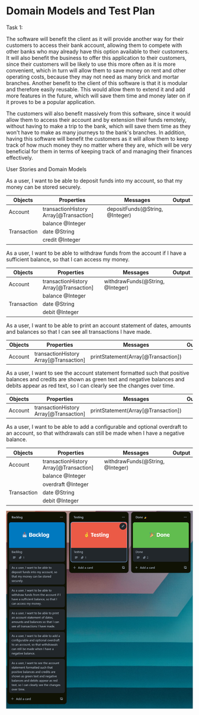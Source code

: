 # Domain Models and Test Plan

Task 1:

The software will benefit the client as it will provide another way for their customers to access their bank account, allowing them to compete with other banks who may already have this option available to their customers. It will also benefit the business to offer this application to their customers, since their customers will be likely to use this more often as it is more convenient, which in turn will allow them to save money on rent and other operating costs, because they may not need as many brick and mortar branches. Another benefit to the client of this software is that it is modular and therefore easily reusable. This would allow them to extend it and add more features in the future, which will save them time and money later on if it proves to be a popular application.

The customers will also benefit massively from this software, since it would allow them to access their account and by extension their funds remotely, without having to make a trip to the bank, which will save them time as they won't have to make as many journeys to the bank's branches. In addition, having this software will benefit the customers as it will allow them to keep track of how much money they no matter where they are, which will be very beneficial for them in terms of keeping track of and managing their finances effectively. 

User Stories and Domain Models

As a user, I want to be able to deposit funds into my account, so that my money can be stored securely.

| Objects     | Properties                             | Messages                               | Output |
|-------------|----------------------------------------|----------------------------------------|--------|
| Account     | transactionHistory Array[@Transaction] | depositFunds(@String, @Integer)        |        |
|             | balance @Integer                       |                                        |        |
| Transaction | date @String                           |                                        |        |
|             | credit @Integer                        |                                        |        |

As a user, I want to be able to withdraw funds from the account if I have a sufficient balance, so that I can access my money.

| Objects     | Properties                             | Messages                                | Output |
|-------------|----------------------------------------|-----------------------------------------|--------|
| Account     | transactionHistory Array[@Transaction] | withdrawFunds(@String, @Integer)        |        |
|             | balance @Integer                       |                                         |        |
| Transaction | date @String                           |                                         |        |
|             | debit @Integer                         |                                         |        |

As a user, I want to be able to print an account statement of dates, amounts and balances so that I can see all transactions I have made.

| Objects   | Properties                             | Messages                            | Output |
|-----------|----------------------------------------|-------------------------------------|--------|
| Account   | transactionHistory Array[@Transaction] | printStatement(Array[@Transaction]) |        |

As a user, I want to see the account statement formatted such that positive balances and credits are shown as green text and negative balances and debits appear as red text, so I can clearly see the changes over time.

| Objects   | Properties                             | Messages                            | Output |
|-----------|----------------------------------------|-------------------------------------|--------|
| Account   | transactionHistory Array[@Transaction] | printStatement(Array[@Transaction]) |        |


As a user, I want to be able to add a configurable and optional overdraft to an account, so that withdrawals can still be made when I have a negative balance.

| Objects     | Properties                             | Messages                                | Output |
|-------------|----------------------------------------|-----------------------------------------|--------|
| Account     | transactionHistory Array[@Transaction] | withdrawFunds(@String, @Integer)        |        |
|             | balance @Integer                       |                                         |        |
|             | overdraft @Integer                     |                                         |        |
| Transaction | date @String                           |                                         |        |
|             | debit @Integer                         |                                         |        |


![Kanban Backlog](../images/bank_starting_backlog.PNG)